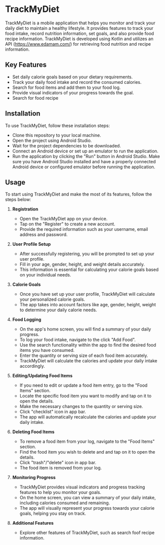# TrackMyDiet
TrackMyDiet is a mobile application that helps you monitor and track your daily diet to maintain a healthy lifestyle. It provides features to track your food intake, record nutrition information, set goals, and also provide food recipe information.
TrackMyDiet is developed using Kotlin and utilizes an API (https://www.edamam.com/) for retrieving food nutrition and recipe information.

## Key Features
- Set daily calorie goals based on your dietary requirements.
- Track your daily food intake and record the consumed calories.
- Search for food items and add them to your food log.
- Provide visual indicators of your progress towards the goal.
- Search for food recipe

## Installation
To use TrackMyDiet, follow these installation steps:

- Clone this repository to your local machine.
- Open the project using Android Studio.
- Wait for the project dependencies to be downloaded.
- Connect an Android device or set up an emulator to run the application.
- Run the application by clicking the "Run" button in Android Studio.
Make sure you have Android Studio installed and have a properly connected Android device or configured emulator before running the application.

## Usage
To start using TrackMyDiet and make the most of its features, follow the steps below:

1. **Registration**
   - Open the TrackMyDiet app on your device.
   - Tap on the "Register" to create a new account.
   - Provide the required information such as your username, email address and password.

2. **User Profile Setup**
   - After successfully registering, you will be prompted to set up your user profile.
   - Fill in your age, gender, height, and weight details accurately.
   - This information is essential for calculating your calorie goals based on your individual needs.

3. **Calorie Goals**
   - Once you have set up your user profile, TrackMyDiet will calculate your personalized calorie goals.
   - The app takes into account factors like age, gender, height, weight to determine your daily calorie needs.

4. **Food Logging**
   - On the app's home screen, you will find a summary of your daily progress.
   - To log your food intake, navigate to the click "Add Food".
   - Use the search functionality within the app to find the desired food items you have consumed.
   - Enter the quantity or serving size of each food item accurately.
   - TrackMyDiet will calculate the calories and update your daily intake accordingly.
   
5. **Editing/Updating Food Items**
   - If you need to edit or update a food item entry, go to the "Food Items" section.
   - Locate the specific food item you want to modify and tap on it to open the details.
   - Make the necessary changes to the quantity or serving size.
   - Click "checklist" icon in app bar.
   - The app will automatically recalculate the calories and update your daily intake.

6. **Deleting Food Items**
   - To remove a food item from your log, navigate to the "Food Items" section.
   - Find the food item you wish to delete and and tap on it to open the details.
   - Click "trash"/"delete" icon in app bar.
   - The food item is removed from your log.

7. **Monitoring Progress**
   - TrackMyDiet provides visual indicators and progress tracking features to help you monitor your goals.
   - On the home screen, you can view a summary of your daily intake, including calories consumed and remaining.
   - The app will visually represent your progress towards your calorie goals, helping you stay on track.

8. **Additional Features**
   - Explore other features of TrackMyDiet, such as search foof recipe information.
